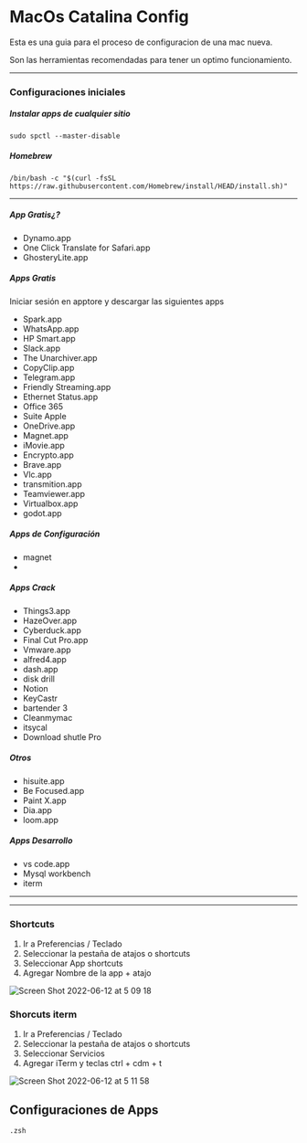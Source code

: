 # MacOs Catalina Config

Esta es una guia para el proceso de configuracion de una mac nueva.

Son las herramientas recomendadas para tener un optimo funcionamiento.


***
### Configuraciones iniciales


##### Instalar apps de cualquier sitio
 ```sudo spctl --master-disable```
  
##### Homebrew 
```/bin/bash -c "$(curl -fsSL https://raw.githubusercontent.com/Homebrew/install/HEAD/install.sh)"```


***

##### App Gratis¿?
- Dynamo.app
- One Click Translate for Safari.app
- GhosteryLite.app

##### Apps Gratis

Iniciar sesión en apptore y descargar las siguientes apps

- Spark.app
- WhatsApp.app
- HP Smart.app
- Slack.app
- The Unarchiver.app
- CopyClip.app
- Telegram.app
- Friendly Streaming.app
- Ethernet Status.app
- Office 365
- Suite Apple
- OneDrive.app
- Magnet.app
- iMovie.app
- Encrypto.app
- Brave.app
- Vlc.app
- transmition.app
- Teamviewer.app
- Virtualbox.app
- godot.app

##### Apps de Configuración

- magnet
- 


##### Apps Crack

- Things3.app
- HazeOver.app
- Cyberduck.app
- Final Cut Pro.app
- Vmware.app
- alfred4.app
- dash.app
- disk drill
- Notion
- KeyCastr
- bartender 3
- Cleanmymac
- itsycal
- Download shutle Pro

##### Otros
- hisuite.app
- Be Focused.app
- Paint X.app
- Dia.app
- loom.app

##### Apps Desarrollo
- vs code.app
- Mysql workbench
- iterm
***

***

### Shortcuts

1.  Ir a Preferencias / Teclado
2.  Seleccionar la pestaña de atajos o shortcuts
3.  Seleccionar App shortcuts
4.  Agregar Nombre de la app + atajo

![Screen Shot 2022-06-12 at 5 09 18](https://user-images.githubusercontent.com/65741972/173228263-04d501a2-d728-4ba0-bc9f-0ba09fe01da4.png)

### Shorcuts iterm

1.  Ir a Preferencias / Teclado
2.  Seleccionar la pestaña de atajos o shortcuts
3.  Seleccionar Servicios
4.  Agregar iTerm y teclas ctrl + cdm + t

![Screen Shot 2022-06-12 at 5 11 58](https://user-images.githubusercontent.com/65741972/173228371-fbb28649-da44-452d-9f56-a5eb01d716b1.png)


## Configuraciones de Apps

```.zsh```

